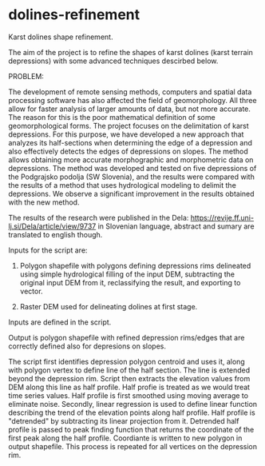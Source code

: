 # dolines-refinement
Karst dolines shape refinement.

The aim of the project is to refine the shapes of karst dolines (karst terrain depressions) with some advanced techniques descirbed below. 

PROBLEM:

The development of remote sensing methods, computers and spatial data processing software has also affected the field of geomorphology. All three allow for faster analysis of larger amounts of data, but not more accurate. The reason for this is the poor mathematical definition of some geomorphological forms. The project focuses on the delimitation of karst depressions. For this purpose, we have developed a new approach that analyzes its half-sections when determining the edge of a depression and also effectively detects the edges of depressions on slopes. The method allows obtaining more accurate morphographic and morphometric data on depressions. The method was developed and tested on five depressions of the Podgrajsko podolja (SW Slovenia), and the results were compared with the results of a method that uses hydrological modeling to delimit the depressions. We observe a significant improvement in the results obtained with the new method.


The results of the research were published in the Dela: https://revije.ff.uni-lj.si/Dela/article/view/9737 in Slovenian language, abstract and sumary are translated to english though.

Inputs for the script are:

1. Polygon shapefile with polygons defining depressions rims delineated using simple hydrological filling of the input DEM, subtracting the original input DEM from it, reclassifying the result, and exporting to vector.

2. Raster DEM used for delineating dolines at first stage.

Inputs are defined in the script.

Output is polygon shapefile with refined depression rims/edges that are correctly defined also for depresions on slopes.

The script first identifies depression polygon centroid and uses it, along with polygon vertex to define line of the half section. The line is extended beyond the depression rim. Script then extracts the elevation values from DEM along this line as half profile. Half profie is treated as we would treat time series values. Half profile is first smoothed using moving average to eliminate noise. Secondly, linear regression is used to define linear function describing the trend of the elevation points along half profile. Half profile is "detrended" by subtracting its linear projection from it. Detrended half profile is passed to peak finding function that returns the coordinate of the first peak along the half profile. Coordiante is written to new polygon in output shapefile. This process is repeated for all vertices on the depression rim. 
